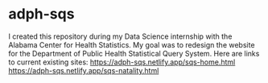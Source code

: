 # adph-sqs
I created this repository during my Data Science internship with the Alabama Center for Health Statistics.
My goal was to redesign the website for the Department of Public Health Statistical Query System.
Here are links to current existing sites:
https://adph-sqs.netlify.app/sqs-home.html
https://adph-sqs.netlify.app/sqs-natality.html
